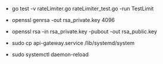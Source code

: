 - go test -v rateLimiter.go rateLimiter_test.go -run  TestLimit

- openssl genrsa -out rsa_private.key 4096
- openssl rsa -in rsa_private.key -pubout -out rsa_public.key
- sudo cp api-gateway.service /lib/systemd/system
- sudo systemctl daemon-reload
